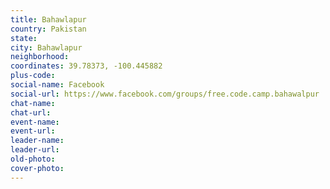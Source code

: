 ```yaml
---
title: Bahawlapur
country: Pakistan
state: 
city: Bahawlapur
neighborhood: 
coordinates: 39.78373, -100.445882
plus-code:
social-name: Facebook
social-url: https://www.facebook.com/groups/free.code.camp.bahawalpur
chat-name:
chat-url:
event-name:
event-url:
leader-name:
leader-url:
old-photo: 
cover-photo:
---
```

